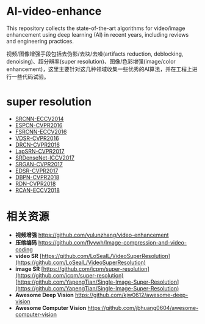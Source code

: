 # AI-video-enhance
This repository collects the state-of-the-art algorithms for video/image enhancement using deep learning (AI) in recent years, including reviews and engineering practices.

视频/图像增强手段包括去伪影/去块/去噪(artifacts reduction, deblocking, denoising)、超分辨率(super resolution)、图像/色彩增强(image/color enhancement)，这里主要针对这几种领域收集一些优秀的AI算法，并在工程上进行一些代码试验。

# super resolution

- [SRCNN-ECCV2014](https://github.com/jlygit/AI-video-enhance/blob/master/super%20resolution/SRCNN-ECCV2014.md) 
- [ESPCN-CVPR2016](https://github.com/jlygit/AI-video-enhance/blob/master/super%20resolution/ESPCN-CVPR2016.md) 
- [FSRCNN-ECCV2016](https://github.com/jlygit/AI-video-enhance/blob/master/super%20resolution/FSRCNN-ECCV2016.md) 
- [VDSR-CVPR2016](https://github.com/jlygit/AI-video-enhance/blob/master/super%20resolution/VDSR-CVPR2016.md) 
- [DRCN-CVPR2016](https://github.com/jlygit/AI-video-enhance/blob/master/super%20resolution/DRCN-CVPR2016.md) 
- [LapSRN-CVPR2017](https://github.com/jlygit/AI-video-enhance/blob/master/super%20resolution/LapSRN-CVPR2017.md) 
- [SRDenseNet-ICCV2017](https://github.com/jlygit/AI-video-enhance/blob/master/super%20resolution/SRDenseNet-ICCV2017.md) 
- [SRGAN-CVPR2017](https://github.com/jlygit/AI-video-enhance/blob/master/super%20resolution/SRGAN-CVPR2017.md) 
- [EDSR-CVPR2017](https://github.com/jlygit/AI-video-enhance/blob/master/super%20resolution/EDSR-CVPR2017.md) 
- [DBPN-CVPR2018](https://github.com/jlygit/AI-video-enhance/blob/master/super%20resolution/DBPN-CVPR2018.md) 
- [RDN-CVPR2018](https://github.com/jlygit/AI-video-enhance/blob/master/super%20resolution/RDN-CVPR2018.md) 
- [RCAN-ECCV2018](https://github.com/jlygit/AI-video-enhance/blob/master/super%20resolution/RCAN-ECCV2018.md) 

# 相关资源
- **视频增强** https://github.com/yulunzhang/video-enhancement  
- **压缩编码** https://github.com/flyywh/Image-compression-and-video-coding  
- **video SR**
[https://github.com/LoSealL/VideoSuperResolution](https://github.com/LoSealL/VideoSuperResolution)
- **image SR**
[https://github.com/icpm/super-resolution](https://github.com/icpm/super-resolution)
[https://github.com/YapengTian/Single-Image-Super-Resolution](https://github.com/YapengTian/Single-Image-Super-Resolution)
- **Awesome Deep Vision** https://github.com/kjw0612/awesome-deep-vision
- **Awesome Computer Vision** https://github.com/jbhuang0604/awesome-computer-vision

